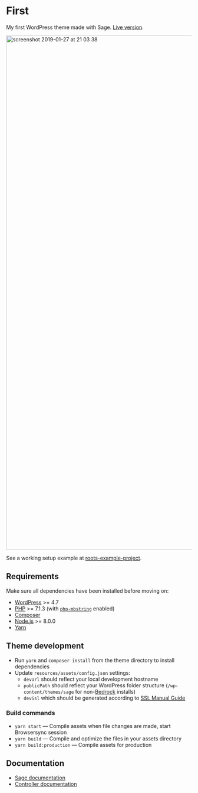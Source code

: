# First

My first WordPress theme made with Sage. [Live version](https://wordpress-first.netlify.com/).

<img width="1392" alt="screenshot 2019-01-27 at 21 03 38" src="https://user-images.githubusercontent.com/6123841/51805525-0c0ad580-2277-11e9-8c99-7b707af7f0ef.png">

See a working setup example at [roots-example-project](https://github.com/roots/roots-example-project.com/).

## Requirements

Make sure all dependencies have been installed before moving on:

* [WordPress](https://wordpress.org/) >= 4.7
* [PHP](https://secure.php.net/manual/en/install.php) >= 7.1.3 (with [`php-mbstring`](https://secure.php.net/manual/en/book.mbstring.php) enabled)
* [Composer](https://getcomposer.org/download/)
* [Node.js](http://nodejs.org/) >= 8.0.0
* [Yarn](https://yarnpkg.com/en/docs/install)

## Theme development

* Run `yarn` and `composer install` from the theme directory to install dependencies
* Update `resources/assets/config.json` settings:
  * `devUrl` should reflect your local development hostname
  * `publicPath` should reflect your WordPress folder structure (`/wp-content/themes/sage` for non-[Bedrock](https://roots.io/bedrock/) installs)
  * `devSsl` which should be generated according to [SSL Manual Guide](https://medium.freecodecamp.org/how-to-get-https-working-on-your-local-development-environment-in-5-minutes-7af615770eec)

### Build commands

* `yarn start` — Compile assets when file changes are made, start Browsersync session
* `yarn build` — Compile and optimize the files in your assets directory
* `yarn build:production` — Compile assets for production

## Documentation

* [Sage documentation](https://roots.io/sage/docs/)
* [Controller documentation](https://github.com/soberwp/controller#usage)
